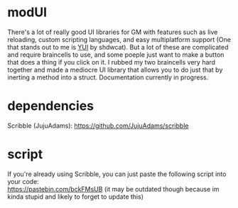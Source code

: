 # modUI
There's a lot of really good UI libraries for GM with features such as live reloading, custom scripting languages, and easy multiplatform support (One that stands out to me is [YUI](https://github.com/shdwcat/YUI) by shdwcat). But a lot of these are complicated and require braincells to use, and some poeple just want to make a button that does a thing if you click on it. I rubbed my two braincells very hard together and made a mediocre UI library that allows you to do just that by inerting a method into a struct. Documentation currently in progress.

# dependencies  
Scribble (JujuAdams): https://github.com/JujuAdams/scribble


# script
If you're already using Scribble, you can just paste the following script into your code:  
https://pastebin.com/bckFMsUB (it may be outdated though because im kinda stupid and likely to forget to update this)
